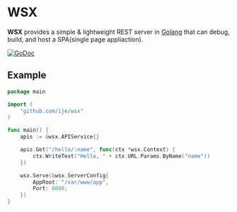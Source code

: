 WSX
====
**WSX** provides a simple & lightweight REST server in [Golang](https://golang.org/) that can debug, build, and host a SPA(single page appliaction).

[![GoDoc](https://godoc.org/github.com/ije/wsx?status.svg)](https://godoc.org/github.com/ije/wsx)


Example
-------
```go
package main

import (
    "github.com/ije/wsx"
)

func main() {
    apis := &wsx.APIService{}

    apis.Get("/hello/:name", func(ctx *wsx.Context) {
        ctx.WriteText("Hello, " + ctx.URL.Params.ByName("name"))
    })

    wsx.Serve(&wsx.ServerConfig{
        AppRoot: "/var/www/app",
        Port: 8080,
    })
}
```
